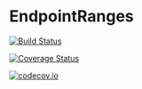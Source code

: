 # EndpointRanges

[![Build Status](https://travis-ci.org/timholy/EndpointRanges.jl.svg?branch=master)](https://travis-ci.org/timholy/EndpointRanges.jl)

[![Coverage Status](https://coveralls.io/repos/timholy/EndpointRanges.jl/badge.svg?branch=master&service=github)](https://coveralls.io/github/timholy/EndpointRanges.jl?branch=master)

[![codecov.io](http://codecov.io/github/timholy/EndpointRanges.jl/coverage.svg?branch=master)](http://codecov.io/github/timholy/EndpointRanges.jl?branch=master)
